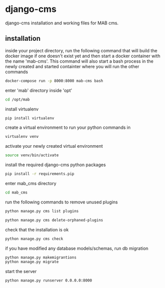 # django-cms
django-cms installation and working files for MAB cms.

## installation

inside your project directory, run the following command that will build the docker image if one doesn't exist yet and then start a docker container with the name 'mab-cms'.  This command will also start a bash process in the newly created and started containter where you will run the other commands
```bash
docker-compose run -p 8000:8000 mab-cms bash
```

enter 'mab' directory inside 'opt'
```bash
cd /opt/mab
```

install virtualenv
```bash
pip install virtualenv
```

create a virtual environment to run your python commands in
```bash
virtualenv venv
```

activate your newly created virtual environment
```bash
source venv/bin/activate
```

install the required django-cms python packages
```bash
pip install -r requirements.pip
```

enter mab_cms directory
```bash
cd mab_cms
```

run the following commands to remove unused plugins
```bash
python manage.py cms list plugins
```
```bash
python manage.py cms delete-orphaned-plugins
```

check that the installation is ok
```bash
python manage.py cms check
```

if you have modified any database models/schemas, run db migration
```bash
python manage.py makemigrantions
python manage.py migrate
```

start the server
```bash
python manage.py runserver 0.0.0.0:8000
```
